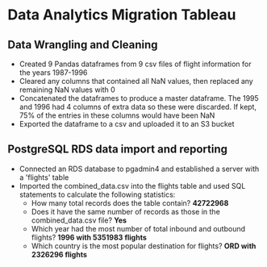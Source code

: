 # Data Analytics Migration Tableau

## Data Wrangling and Cleaning
- Created 9 Pandas dataframes from 9 csv files of flight information for the years 1987-1996
- Cleared any columns that contained all NaN values, then replaced any remaining NaN values with 0
- Concatenated the dataframes to produce a master dataframe. The 1995 and 1996 had 4 columns of extra data so these were discarded. If kept, 75% of the entries in these columns would have been NaN
- Exported the dataframe to a csv and uploaded it to an S3 bucket

## PostgreSQL RDS data import and reporting
- Connected an RDS database to pgadmin4 and established a server with a 'flights' table
- Imported the combined_data.csv into the flights table and used SQL statements to calculate the following statistics:
    - How many total records does the table contain? 
        **42722968**
    - Does it have the same number of records as those in the combined_data.csv file?
        **Yes**
    - Which year had the most number of total inbound and outbound flights? 
        **1996 with 5351983 flights**
    -  Which country is the most popular destination for flights?
        **ORD with 2326296 flights**
